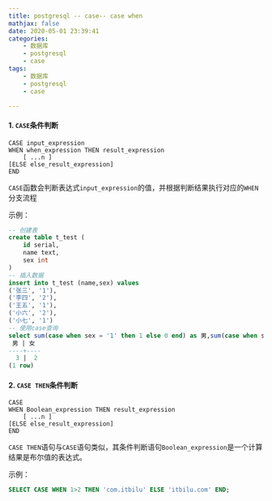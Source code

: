 ```yaml
---
title: postgresql -- case-- case when
mathjax: false
date: 2020-05-01 23:39:41
categories:
    - 数据库
    - postgresql
    - case
tags:
    - 数据库
    - postgresql
    - case

---
```


#### 1. `CASE`条件判断

```
CASE input_expression
WHEN when_expression THEN result_expression
    [ ...n ]
[ELSE else_result_expression]
END
```

`CASE`函数会判断表达式`input_expression`的值，并根据判断结果执行对应的`WHEN`分支流程

示例：

```sql
-- 创建表
create table t_test (
	id serial,
	name text,
	sex int
)
-- 插入数据
insert into t_test (name,sex) values 
('张三', '1'),
('李四', '2'),
('王五', '1'),
('小六', '2'),
('小七', '1')
-- 使用case查询
select sum(case when sex = '1' then 1 else 0 end) as 男,sum(case when sex='2' then 1 else 0 end)as 女 from t_test;
 男 | 女 
----+----
  3 |  2
(1 row)
```

#### 2. `CASE THEN`条件判断

```
CASE    
WHEN Boolean_expression THEN result_expression
    [ ...n ]
[ELSE else_result_expression]
END
```

`CASE THEN`语句与`CASE`语句类似，其条件判断语句`Boolean_expression`是一个计算结果是布尔值的表达式。

示例：

```sql
SELECT CASE WHEN 1>2 THEN 'com.itbilu' ELSE 'itbilu.com' END;
```

